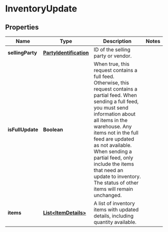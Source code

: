 
# InventoryUpdate

## Properties
Name | Type | Description | Notes
------------ | ------------- | ------------- | -------------
**sellingParty** | [**PartyIdentification**](PartyIdentification.md) | ID of the selling party or vendor. | 
**isFullUpdate** | **Boolean** | When true, this request contains a full feed. Otherwise, this request contains a partial feed. When sending a full feed, you must send information about all items in the warehouse. Any items not in the full feed are updated as not available. When sending a partial feed, only include the items that need an update to inventory. The status of other items will remain unchanged. | 
**items** | [**List&lt;ItemDetails&gt;**](ItemDetails.md) | A list of inventory items with updated details, including quantity available. | 



